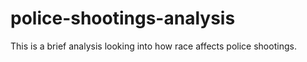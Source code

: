 # police-shootings-analysis
This is a brief analysis looking into how race affects police shootings.
